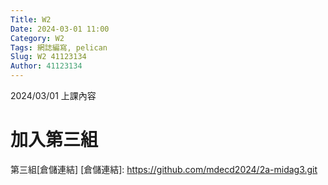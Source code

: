 ```yaml
---
Title: W2
Date: 2024-03-01 11:00
Category: W2
Tags: 網誌編寫, pelican
Slug: W2 41123134
Author: 41123134
---
```


2024/03/01 上課內容

<!-- PELICAN_END_SUMMARY -->

# 加入第三組
第三組[倉儲連結]
[倉儲連結]: https://github.com/mdecd2024/2a-midag3.git
